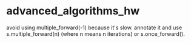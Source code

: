 # advanced_algorithms_hw
avoid using multiple_forward(-1) because it's slow.
annotate it and use s.multiple_forward(n) (where n means n iterations) or s.once_forward().
